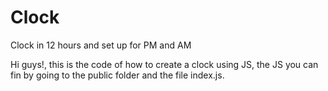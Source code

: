 # Clock
Clock in 12 hours and set up for PM and AM

Hi guys!, this is the code of how to create a clock using JS, the JS you can fin by going to  the public folder and the file index.js.
